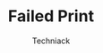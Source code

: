 ---
layout: post
title:  Failed Print
author: Techniack
license: CC BY 4.0
image: FailedPrint.svg
description: You forgot to level the bed and your print failed!
---
